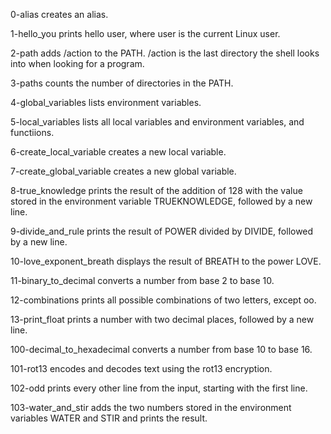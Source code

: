 0-alias creates an alias.



1-hello_you prints hello user, where user is the current Linux user.



2-path adds /action to the PATH. /action is the last directory the shell looks into when looking for a program.



3-paths counts the number of directories in the PATH.



4-global_variables lists environment variables.



5-local_variables lists all local variables and environment variables, and functiions.



6-create_local_variable creates a new local variable.



7-create_global_variable creates a new global variable.



8-true_knowledge prints the result of the addition of 128 with the value stored in the environment variable TRUEKNOWLEDGE, followed by a new line.



9-divide_and_rule prints the result of POWER divided by DIVIDE, followed by a new line.



10-love_exponent_breath displays the result of BREATH to the power LOVE.



11-binary_to_decimal converts a number from base 2 to base 10.



12-combinations prints all possible combinations of two letters, except oo.



13-print_float prints a number with two decimal places, followed by a new line.



100-decimal_to_hexadecimal converts a number from base 10 to base 16.



101-rot13 encodes and decodes text using the rot13 encryption.



102-odd prints every other line from the input, starting with the first line.



103-water_and_stir adds the two numbers stored in the environment variables WATER and STIR and prints the result.




